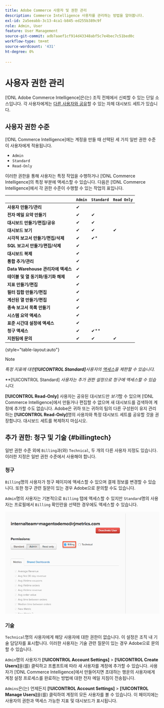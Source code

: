 ```yaml
---
title: Adobe Commerce 사용자 및 권한 관리
description: Commerce Intelligence 사용자를 관리하는 방법을 알아봅니다.
exl-id: 2a5eeabb-3c13-4ca1-b845-ed255b389c9f
role: Admin, User
feature: User Management
source-git-commit: adb7aaef1cf914d43348abf5c7e4bec7c51bed0c
workflow-type: tm+mt
source-wordcount: '431'
ht-degree: 0%

---
```


# 사용자 권한 관리

[!DNL Adobe Commerce Intelligence]은(는) 조직 전체에서 신뢰할 수 있는 단일 소스입니다. 각 사용자에게는 [다른 사용자와 공유](../../data-user/dashboards/share-dashboard-with-users.md)할 수 있는 자체 대시보드 세트가 있습니다.

## 사용자 권한 수준

[!DNL Commerce Intelligence]에는 계정을 만들 때 선택된 세 가지 일반 권한 수준이 사용자에게 적용됩니다.

* `Admin`
* `Standard`
* `Read-Only`

이러한 권한을 통해 사용자는 특정 작업을 수행하거나 [!DNL Commerce Intelligence]의 특정 부분에 액세스할 수 있습니다. 다음은 [!DNL Commerce Intelligence]에서 각 권한 수준이 수행할 수 있는 작업의 표입니다.

|   | `Admin` | `Standard` | `Read Only` |
| -----|-----|-----|----|
| **사용자 만들기/관리** | ✔ |   |   |
| **전자 메일 요약 만들기** | ✔ | ✔ |   |
| **대시보드 만들기/편집/공유** | ✔ | ✔ |   |
| **대시보드 보기** | ✔ | ✔ | ✔ |
| **시각적 보고서 만들기/편집/삭제** | ✔ | ✔* |   |
| **SQL 보고서 만들기/편집/삭제** | ✔ |  |   |
| **대시보드 복제** | ✔ |   |   |
| **통합 추가/관리** | ✔ |   |   |
| **Data Warehouse 관리자에 액세스** | ✔ |   |   |
| **테이블 및 열 동기화/동기화 해제** | ✔ |   |   |
| **지표 만들기/편집** | ✔ |   |   |
| **필터 집합 만들기/편집** | ✔ |   |   |
| **계산된 열 만들기/편집** | ✔ |   |   |
| **종속 보고서 목록 만들기** | ✔ |   |   |
| **시스템 요약 액세스** | ✔ |   |   |
| **표준 시간대 설정에 액세스** | ✔ |   |   |
| **청구 액세스** | ✔ | ✔** |   |
| **지원팀에 문의** | ✔ | ✔ | ✔ |

{style="table-layout:auto"}

>[!NOTE]
>
>_특정 지표에 대한&#x200B;**[!UICONTROL Standard]**&#x200B;사용자의 [액세스](../../administrator/user-management/restrict-metric-access.md)을 제한할 수 있습니다._
>
>**[!UICONTROL Standard] _사용자는 추가 권한 설정으로 청구에 액세스할 수 있습니다._
>
>**[!UICONTROL Read-Only]** 사용자는 공유된 대시보드만 _보기_&#x200B;할 수 있으며 [!DNL Commerce Intelligence]에서 만들거나 편집할 수 없으며 새 대시보드를 검색하여 계정에 추가할 수도 없습니다. Adobe은 귀하 또는 귀하의 팀의 다른 구성원이 유지 관리하는 **[!UICONTROL Read-Only]**&#x200B;명의 사용자와 특정 대시보드 세트를 공유할 것을 권장합니다. 대시보드 세트를 복제하지 마십시오.

## 추가 권한: 청구 및 기술 {#billingtech}

일반 권한 수준 외에 `Billing`과(와) `Technical`, 두 개의 다른 사용자 지정도 있습니다. 이러한 지정은 일반 권한 수준에서 사용해야 합니다.

### 청구

`Billing`명의 사용자가 청구 페이지에 액세스할 수 있으며 결제 정보를 변경할 수 있습니다. 또한 청구 관련 질문이 있는 경우 Adobe으로 문의할 수도 있습니다.

`Admin`명의 사용자는 기본적으로 `Billing` 탭에 액세스할 수 있지만 `Standard`명의 사용자는 프로필에서 `Billing` 확인란을 선택한 경우에도 액세스할 수 있습니다.

![청구](../../assets/billing.png)<!--{: width="550" height="363"}-->

### 기술

`Technical`명의 사용자에게 해당 사용자에 대한 권한이 없습니다. 이 설정은 조직 내 기술 담당자를 표시합니다. 이러한 사용자는 기술 관련 질문이 있는 경우 Adobe으로 문의할 수 있습니다.

`Admin`명의 사용자가 **[!UICONTROL Account Settings]** > **[!UICONTROL Create Users]**&#x200B;을(를) 클릭하고 프롬프트에 따라 새 사용자를 계정에 추가할 수 있습니다. 사용자가 [!DNL Commerce Intelligence]에서 만들어지면 초대하는 행운의 사용자에게 계정 설정 프로세스를 완료하는 방법에 대한 전자 메일 지침이 전송됩니다.

`Admins`은(는) 언제든지 **[!UICONTROL Account Settings]** > **[!UICONTROL Manage Users]**&#x200B;을(를) 클릭하여 계정의 모든 사용자를 볼 수 있습니다. 이 페이지에는 사용자의 권한과 액세스 가능한 지표 및 대시보드가 표시됩니다.
